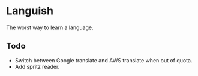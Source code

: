 # Languish

The worst way to learn a language.

## Todo

- Switch between Google translate and AWS translate when out of quota.
- Add spritz reader.
